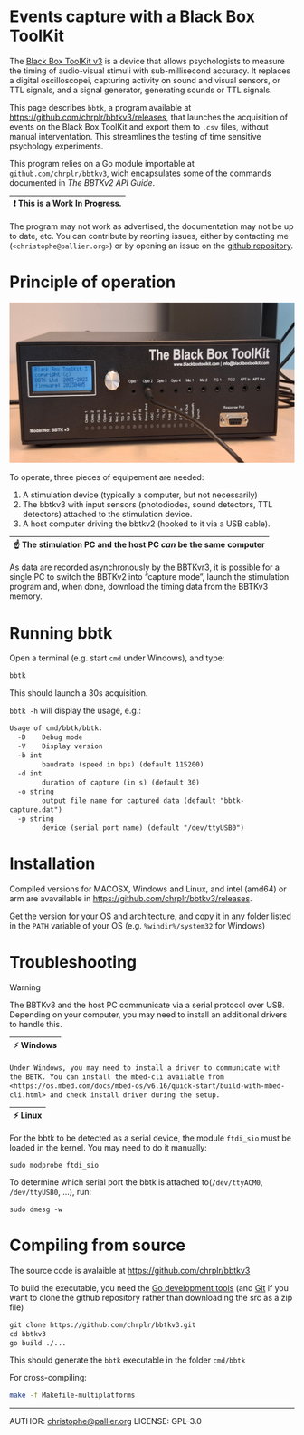 Events capture with a Black Box ToolKit 
=======================================

The [Black Box ToolKit v3](https://www.blackboxtoolkit.com/bbtkv3.html)  is a device that allows psychologists to measure the timing of audio-visual stimuli with sub-millisecond accuracy. It replaces a digital oscilloscopei, capturing activity on sound and visual sensors, or TTL signals, and a signal generator,
 generating sounds or TTL signals. 


This page describes `bbtk`, a program available at <https://github.com/chrplr/bbtkv3/releases>, that launches the acquisition of events on the Black Box ToolKit and export them to `.csv` files, without manual interventation. This streamlines the testing of time sensitive psychology experiments.


This program relies on a Go module importable at `github.com/chrplr/bbtkv3`, wich encapsulates some of the commands documented in *The BBTKv2 API Guide*.


| :exclamation: This is a **Work In Progress**. |
|-----------------------------------------------|

The program may not work as advertised, the documentation may not be up to date, etc.  You can contribute by reorting issues, either by contacting me (`<christophe@pallier.org>`) or by opening an issue on the [github repository](http://github.com/chrplr/bbtkv3).

# Principle of operation

![](bbtkv3.jpg)

To operate, three pieces of equipement are needed:

1. A stimulation device (typically a computer, but not necessarily) 
2. The bbtkv3 with input sensors (photodiodes, sound detectors, TTL detectors) attached to the stimulation device.
3. A host computer driving the bbtkv2 (hooked to it via a USB cable).

| :point_up:  The stimulation PC and the host PC *can* be the same computer |
|---------------------------------------------------------------------------| 

As data are recorded asynchronously by the BBTKvr3, it is possible for a single PC to switch the BBTKv2 into “capture mode”, launch the stimulation program and, when done, download the timing data from the BBTKv3 memory.


# Running bbtk

Open a terminal (e.g. start `cmd` under Windows), and type:

```bash
bbtk
``` 

This should launch a 30s acquisition. 


`bbtk -h` will display the usage, e.g.:


```
Usage of cmd/bbtk/bbtk:
  -D	Debug mode
  -V	Display version
  -b int
    	baudrate (speed in bps) (default 115200)
  -d int
    	duration of capture (in s) (default 30)
  -o string
    	output file name for captured data (default "bbtk-capture.dat")
  -p string
    	device (serial port name) (default "/dev/ttyUSB0")
```
# Installation

Compiled versions for MACOSX, Windows and Linux, and intel (amd64) or arm are avavailable in <https://github.com/chrplr/bbtkv3/releases>.

Get the version for your OS and architecture, and copy it in any folder listed in the `PATH` variable of your OS (e.g. `%windir%/system32` for Windows)


# Troubleshooting

> [!WARNING]
> The BBTKv3 and the host PC communicate via a serial protocol over
USB. Depending on your computer, you may need to install an additional drivers to handle this. 

   
| :zap: Windows |
|---------------|
	Under Windows, you may need to install a driver to communicate with the BBTK. You can install the mbed-cli available from <https://os.mbed.com/docs/mbed-os/v6.16/quick-start/build-with-mbed-cli.html> and check install driver during the setup.

| :zap: Linux  |
|--------------|


For the bbtk to be detected as a serial device, the module `ftdi_sio` must be loaded in the kernel. You may need to do it manually:


    sudo modprobe ftdi_sio

To determine which serial port the bbtk is attached to(`/dev/ttyACM0`, `/dev/ttyUSB0`, ...), run: 

    sudo dmesg -w 



# Compiling from source

The source code is avalaible at <https://github.com/chrplr/bbtkv3>

To build the executable, you need the [Go development tools](https://go.dev/) (and [Git](https://git-scm.com/downloads) if you want to clone the github repository rather than downloading the src as a zip file)


```
git clone https://github.com/chrplr/bbtkv3.git
cd bbtkv3  
go build ./... 
```

This should generate the `bbtk` executable in the folder `cmd/bbtk`

For cross-compiling:

```bash
make -f Makefile-multiplatforms
```


---

AUTHOR: christophe@pallier.org
LICENSE: GPL-3.0
